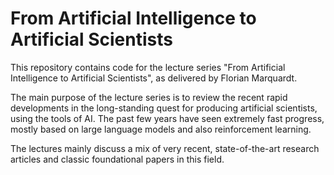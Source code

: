 # From Artificial Intelligence to Artificial Scientists

This repository contains code for the lecture series "From Artificial Intelligence to Artificial Scientists", as delivered by Florian Marquardt.

The main purpose of the lecture series is to review the recent rapid developments in the long-standing quest for producing artificial scientists, using the tools of AI. The past few years have seen extremely fast progress, mostly based on large language models and also reinforcement learning.

The lectures mainly discuss a mix of very recent, state-of-the-art research articles and classic foundational papers in this field.
